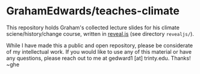 # GrahamEdwards/teaches-climate

This repository holds Graham's collected lecture slides for his climate sciene/history/change course, written in [reveal.js](https://revealjs.com/) (see directory `revealjs/`).

While I have made this a public and open repository, please be considerate of my intellectual work. If you would like to use any of this material or have any questions, please reach out to me at gedward1 [at] trinty.edu. Thanks! ~ghe